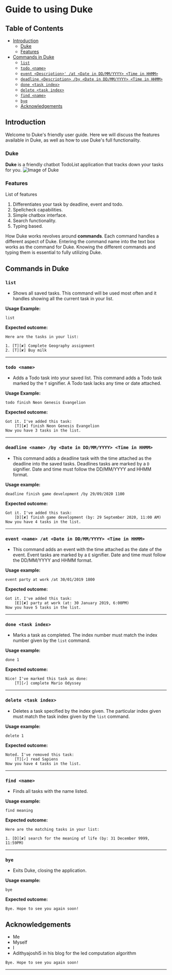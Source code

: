 # Guide to using Duke


## Table of Contents

 - [Introduction](#introduction)
    - [Duke](#duke)
    - [Features](#features)
- [Commands in Duke](#commands-in-duke)
    - [`list`](#list)
    - [`todo <name>` ](#todo-name)
    - [`event <Description>' /at <Date in DD/MM/YYYY> <Time in HHMM>` ](#event-description-at-date-in-ddmmyyyy-time-in-hhmm)
    - [`deadline <Description> /by <Date in DD/MM/YYYY> <Time in HHMM>`](#deadline-description-by-date-in-ddmmyyyy-time-in-hhmm)
    - [`done <task index>`](done-task-index)  
    - [`delete <task index>`](#delete-task-index)
    - [`find <name>`](#find-name)
    - [`bye` ](#bye)
  - [Acknowledgements](#acknowledgements)

## Introduction
Welcome to Duke's friendly user guide. Here we will discuss the features available in Duke, as well as how to use Duke's full functionality.

### Duke
 **Duke** is a friendly chatbot TodoList application that tracks down your tasks for you.
![Image of Duke](https://raw.githubusercontent.com/heze8/duke/master/docs/Ui.png)
 
### Features
List of features
 1. Differentiates your task by deadline, event and todo.
 2. Spellcheck capabilities.
 3. Simple chatbox interface.
 4. Search functionality.
 5. Typing based.

How Duke works revolves around **commands**. Each command handles a different aspect of Duke. Entering the command name into the text box works as the command for Duke. Knowing the different commands and typing them is essential to fully utilizing Duke.

## Commands in Duke

### `list`   
- Shows all saved tasks. This command will be used most often and it handles showing all the current task in your list.

**Usage Example:**

`list`

**Expected outcome:**

```
Here are the tasks in your list:

1. [T][✘] Complete Geography assignment
2. [T][✘] Buy milk
```

---

### `todo <name>` 
- Adds a Todo task into your saved list. This command adds a Todo task marked by the `T` signifier. A Todo task lacks any time or date attached.

**Usage Example:** 

`todo finish Neon Genesis Evangelion`

**Expected outcome:**

```
Got it. I've added this task:
    [T][✘] finish Neon Genesis Evangelion
Now you have 3 tasks in the list.
```
---

### `deadline <name> /by <Date in DD/MM/YYYY> <Time in HHMM>`

- This command adds a deadline task with the time attached as the  deadline into the saved tasks. Deadlines tasks are marked by a `D` signifier. Date and time must follow the DD/MM/YYYY and HHMM format.

**Usage example:** 

`deadline finish game development /by 29/09/2020 1100`

**Expected outcome:**

```
Got it. I've added this task:
    [D][✘] finish game development (by: 29 September 2020, 11:00 AM)
Now you have 4 tasks in the list.
```

---

### `event <name> /at <Date in DD/MM/YYYY> <Time in HHMM>` 
- This command adds an event with the time attached as the date of the event. Event tasks are marked by a `E` signifier. Date and time must follow the DD/MM/YYYY and HHMM format.

**Usage example:**

`event party at work /at 30/01/2019 1800`

**Expected outcome:**

```
Got it. I've added this task:
    [E][✘] party at work (at: 30 January 2019, 6:00PM)
Now you have 5 tasks in the list.
```
---

### `done <task index>` 
- Marks a task as completed. The index number must match the index number given by the `list` command.

**Usage example:** 

`done 1`

**Expected outcome:**

```
Nice! I've marked this task as done:
    [T][✓] complete Mario Odyssey
```

---

### `delete <task index>` 
- Deletes a task specified by the index given. The particular index given must match the task index given by the `list` command.

**Usage example:**

`delete 1`

**Expected outcome:**

```
Noted. I've removed this task:
    [T][✓] read Sapiens
Now you have 4 tasks in the list.
```
---

### `find <name>` 
- Finds all tasks with the name listed. 

**Usage example:**

`find meaning`

**Expected outcome:**

```
Here are the matching tasks in your list:

1. [D][✘] search for the meaning of life (by: 31 December 9999, 11:59PM)
```

---

### `bye` 
- Exits Duke, closing the application.

**Usage example:** 

`bye`

**Expected outcome:**
```
Bye. Hope to see you again soon!
```

## Acknowledgements
- Me
- Myself
- I
- Adithyajoshi5 in his blog for the led computation algorithm

```
Bye. Hope to see you again soon!
```
---